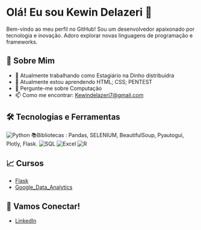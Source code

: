 # Olá! Eu sou Kewin Delazeri 👋

Bem-vindo ao meu perfil no GitHub! Sou um desenvolvedor apaixonado por tecnologia e inovação. Adoro explorar novas linguagens de programação e frameworks.

## 🚀 Sobre Mim

- 💼 Atualmente trabalhando como Estagiário na Dinho distribuidra
- 🌱 Atualmente estou aprendendo HTML; CSS; PENTEST
- 💬 Pergunte-me sobre Computação
- 📫 Como me encontrar: Kewindelazeri7@gmail.com

## 🛠️ Tecnologias e Ferramentas

![Python](https://img.shields.io/badge/-Python-333333?style=flat&logo=python)
  📚Bibliotecas : Pandas, SELENIUM, BeautifulSoup, Pyautogui, Plotly, Flask.
![SQL](https://img.shields.io/badge/-SQL-333333?style=flat&logo=sql)
![Excel](https://img.shields.io/badge/-Excel-333333?style=flat&logo=microsoft-excel)
![R](https://img.shields.io/badge/-R-333333?style=flat&logo=r)

## 📈 Cursos
- [Flask]([https://cursos.alura.com.br/degree/certificate/79978f3c-d162-44b6-a2db-903fea994d59?lang])
- [Google_Data_Analytics]([https://www.coursera.org/account/accomplishments/specialization/certificate/QDZA84DXFBSQ])


## 🤝 Vamos Conectar!

- [LinkedIn]([https://www.linkedin.com/in/seu-username](https://www.linkedin.com/in/kewin-delazeri-5ab567238/?originalSubdomain=br))
